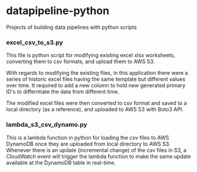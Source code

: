 # datapipeline-python
Projects of building data pipelines with python scripts

### excel_csv_to_s3.py 

This file is python script for modifying existing excel xlsx worksheets, converting them to csv formats, and upload them to AWS S3.

With regards to modifying the existing files, in this application there were a series of historic excel files having the same template but different values over time. It required to add a new column to hold new generated primary ID's to differntiate the data from different time.

The modified excel files were then converted to csv format and saved to a local directory (as a reference), and uploaded to AWS S3 with Boto3 API.

### lambda_s3_csv_dynamo.py 

This is a lambda function in python for loading the csv files to AWS DynamoDB once they are uploaded from local directory to AWS S3. Whenever there is an update (incremental change) of the csv files in S3, a CloudWatch event will trigger the lambda function to make the same update available at the DynamoDB table in real-time. 

